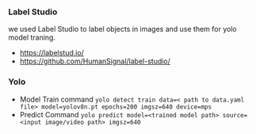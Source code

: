### Label Studio
we used Label Studio to label objects in images and use them for yolo model traning.
- https://labelstud.io/
- https://github.com/HumanSignal/label-studio/


### Yolo
- Model Train command `yolo detect train data=< path to data.yaml file> model=yolov8n.pt epochs=200 imgsz=640 device=mps`
- Predict Command `yolo predict model=<trained model path> source=<input image/video path> imgsz=640`